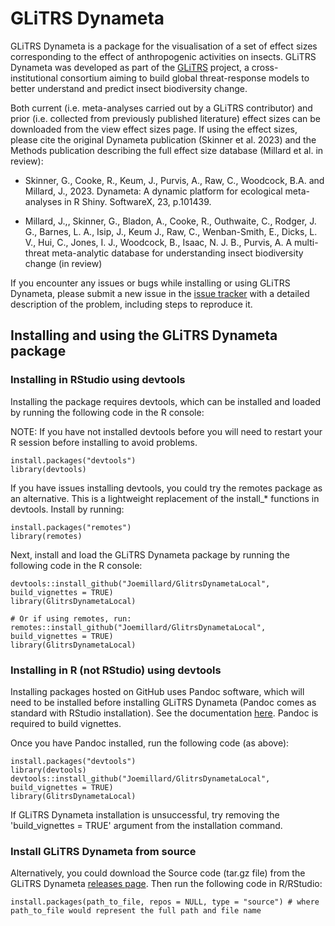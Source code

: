 # GLiTRS Dynameta

GLiTRS Dynameta is a package for the visualisation of a set of effect sizes corresponding to the effect of anthropogenic activities on insects. GLiTRS Dynameta was developed as part of the [GLiTRS](https://glitrs.ceh.ac.uk/) project, a cross-institutional consortium aiming to build global threat-response models to better understand and predict insect biodiversity change.

Both current (i.e. meta-analyses carried out by a GLiTRS contributor) and prior (i.e. collected from previously published literature) effect sizes can be downloaded from the view effect sizes page. If using the effect sizes, please cite the original Dynameta publication (Skinner et al. 2023) and the Methods publication describing the full effect size database (Millard et al. in review):

* Skinner, G., Cooke, R., Keum, J., Purvis, A., Raw, C., Woodcock, B.A. and Millard, J., 2023. Dynameta: A dynamic platform for ecological meta-analyses in R Shiny. SoftwareX, 23, p.101439.

* Millard, J.,, Skinner, G., Bladon, A., Cooke, R., Outhwaite, C., Rodger, J. G., Barnes, L. A., Isip, J., Keum J., Raw, C., Wenban-Smith, E., Dicks, L. V., Hui, C., Jones, I. J., Woodcock, B., Isaac, N. J. B., Purvis, A. A multi-threat meta-analytic database for understanding insect biodiversity change (in review)

If you encounter any issues or bugs while installing or using GLiTRS Dynameta, please submit a new issue in the [issue tracker](https://github.com/Joemillard/GlitrsDynametaLocal/issues) with a detailed description of the problem, including steps to reproduce it.

<a name="installing-and-using-the-glitrs-dynameta-package"></a>
## Installing and using the GLiTRS Dynameta package 


### Installing in RStudio using devtools
Installing the package requires devtools, which can be installed and loaded by running the following code in the R console:

NOTE: If you have not installed devtools before you will need to restart your R session before installing to avoid problems. 
```
install.packages("devtools")
library(devtools)
```
If you have issues installing devtools, you could try the remotes package as an alternative. This is a lightweight replacement of the install_* functions in devtools. Install by running:
```
install.packages("remotes")
library(remotes)
```

Next, install and load the GLiTRS Dynameta package by running the following code in the R console:
```
devtools::install_github("Joemillard/GlitrsDynametaLocal", build_vignettes = TRUE) 
library(GlitrsDynametaLocal)

# Or if using remotes, run: 
remotes::install_github("Joemillard/GlitrsDynametaLocal", build_vignettes = TRUE) 
library(GlitrsDynametaLocal)
```

### Installing in R (not RStudio) using devtools
Installing packages hosted on GitHub uses Pandoc software, which will need to be installed before installing GLiTRS Dynameta (Pandoc comes as standard with RStudio installation). See the documentation [here](https://pandoc.org/installing.html). Pandoc is required to build vignettes. 

Once you have Pandoc installed, run the following code (as above):
```
install.packages("devtools")
library(devtools)
devtools::install_github("Joemillard/GlitrsDynametaLocal", build_vignettes = TRUE) 
library(GlitrsDynametaLocal)
```
If GLiTRS Dynameta installation is unsuccessful, try removing the 'build_vignettes = TRUE' argument from the installation command. 

### Install GLiTRS Dynameta from source
Alternatively, you could download the Source code (tar.gz file) from the GLiTRS Dynameta [releases page](https://github.com/Joemillard/GlitrsDynametaLocal/releases). Then run the following code in R/RStudio:
```
install.packages(path_to_file, repos = NULL, type = "source") # where path_to_file would represent the full path and file name
```

<br>
